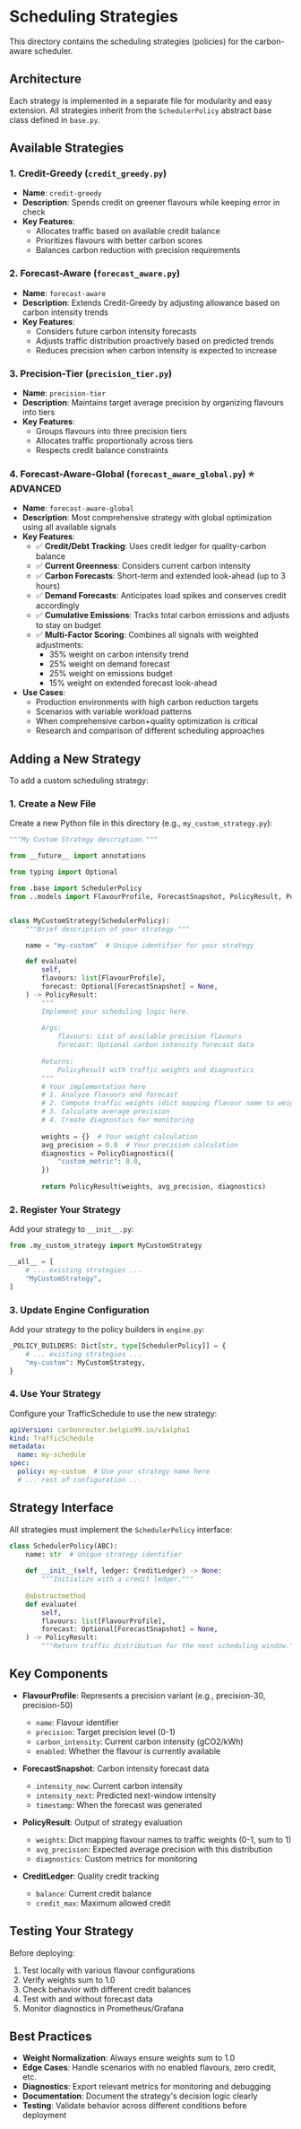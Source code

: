 # Scheduling Strategies

This directory contains the scheduling strategies (policies) for the carbon-aware scheduler.

## Architecture

Each strategy is implemented in a separate file for modularity and easy extension. All strategies inherit from the `SchedulerPolicy` abstract base class defined in `base.py`.

## Available Strategies

### 1. Credit-Greedy (`credit_greedy.py`)
- **Name**: `credit-greedy`
- **Description**: Spends credit on greener flavours while keeping error in check
- **Key Features**:
  - Allocates traffic based on available credit balance
  - Prioritizes flavours with better carbon scores
  - Balances carbon reduction with precision requirements

### 2. Forecast-Aware (`forecast_aware.py`)
- **Name**: `forecast-aware`
- **Description**: Extends Credit-Greedy by adjusting allowance based on carbon intensity trends
- **Key Features**:
  - Considers future carbon intensity forecasts
  - Adjusts traffic distribution proactively based on predicted trends
  - Reduces precision when carbon intensity is expected to increase

### 3. Precision-Tier (`precision_tier.py`)
- **Name**: `precision-tier`
- **Description**: Maintains target average precision by organizing flavours into tiers
- **Key Features**:
  - Groups flavours into three precision tiers
  - Allocates traffic proportionally across tiers
  - Respects credit balance constraints

### 4. Forecast-Aware-Global (`forecast_aware_global.py`) ⭐ **ADVANCED**

- **Name**: `forecast-aware-global`
- **Description**: Most comprehensive strategy with global optimization using all available signals
- **Key Features**:
  - ✅ **Credit/Debt Tracking**: Uses credit ledger for quality-carbon balance
  - ✅ **Current Greenness**: Considers current carbon intensity
  - ✅ **Carbon Forecasts**: Short-term and extended look-ahead (up to 3 hours)
  - ✅ **Demand Forecasts**: Anticipates load spikes and conserves credit accordingly
  - ✅ **Cumulative Emissions**: Tracks total carbon emissions and adjusts to stay on budget
  - ✅ **Multi-Factor Scoring**: Combines all signals with weighted adjustments:
    - 35% weight on carbon intensity trend
    - 25% weight on demand forecast
    - 25% weight on emissions budget
    - 15% weight on extended forecast look-ahead
- **Use Cases**:
  - Production environments with high carbon reduction targets
  - Scenarios with variable workload patterns
  - When comprehensive carbon+quality optimization is critical
  - Research and comparison of different scheduling approaches

## Adding a New Strategy

To add a custom scheduling strategy:

### 1. Create a New File

Create a new Python file in this directory (e.g., `my_custom_strategy.py`):

```python
"""My Custom Strategy description."""

from __future__ import annotations

from typing import Optional

from .base import SchedulerPolicy
from ..models import FlavourProfile, ForecastSnapshot, PolicyResult, PolicyDiagnostics


class MyCustomStrategy(SchedulerPolicy):
    """Brief description of your strategy."""

    name = "my-custom"  # Unique identifier for your strategy

    def evaluate(
        self,
        flavours: list[FlavourProfile],
        forecast: Optional[ForecastSnapshot] = None,
    ) -> PolicyResult:
        """
        Implement your scheduling logic here.
        
        Args:
            flavours: List of available precision flavours
            forecast: Optional carbon intensity forecast data
            
        Returns:
            PolicyResult with traffic weights and diagnostics
        """
        # Your implementation here
        # 1. Analyze flavours and forecast
        # 2. Compute traffic weights (dict mapping flavour name to weight 0-1)
        # 3. Calculate average precision
        # 4. Create diagnostics for monitoring
        
        weights = {}  # Your weight calculation
        avg_precision = 0.0  # Your precision calculation
        diagnostics = PolicyDiagnostics({
            "custom_metric": 0.0,
        })
        
        return PolicyResult(weights, avg_precision, diagnostics)
```

### 2. Register Your Strategy

Add your strategy to `__init__.py`:

```python
from .my_custom_strategy import MyCustomStrategy

__all__ = [
    # ... existing strategies ...
    "MyCustomStrategy",
]
```

### 3. Update Engine Configuration

Add your strategy to the policy builders in `engine.py`:

```python
_POLICY_BUILDERS: Dict[str, type[SchedulerPolicy]] = {
    # ... existing strategies ...
    "my-custom": MyCustomStrategy,
}
```

### 4. Use Your Strategy

Configure your TrafficSchedule to use the new strategy:

```yaml
apiVersion: carbonrouter.belgio99.io/v1alpha1
kind: TrafficSchedule
metadata:
  name: my-schedule
spec:
  policy: my-custom  # Use your strategy name here
  # ... rest of configuration ...
```

## Strategy Interface

All strategies must implement the `SchedulerPolicy` interface:

```python
class SchedulerPolicy(ABC):
    name: str  # Unique strategy identifier
    
    def __init__(self, ledger: CreditLedger) -> None:
        """Initialize with a credit ledger."""
        
    @abstractmethod
    def evaluate(
        self,
        flavours: list[FlavourProfile],
        forecast: Optional[ForecastSnapshot] = None,
    ) -> PolicyResult:
        """Return traffic distribution for the next scheduling window."""
```

## Key Components

- **FlavourProfile**: Represents a precision variant (e.g., precision-30, precision-50)
  - `name`: Flavour identifier
  - `precision`: Target precision level (0-1)
  - `carbon_intensity`: Current carbon intensity (gCO2/kWh)
  - `enabled`: Whether the flavour is currently available

- **ForecastSnapshot**: Carbon intensity forecast data
  - `intensity_now`: Current carbon intensity
  - `intensity_next`: Predicted next-window intensity
  - `timestamp`: When the forecast was generated

- **PolicyResult**: Output of strategy evaluation
  - `weights`: Dict mapping flavour names to traffic weights (0-1, sum to 1)
  - `avg_precision`: Expected average precision with this distribution
  - `diagnostics`: Custom metrics for monitoring

- **CreditLedger**: Quality credit tracking
  - `balance`: Current credit balance
  - `credit_max`: Maximum allowed credit

## Testing Your Strategy

Before deploying:

1. Test locally with various flavour configurations
2. Verify weights sum to 1.0
3. Check behavior with different credit balances
4. Test with and without forecast data
5. Monitor diagnostics in Prometheus/Grafana

## Best Practices

- **Weight Normalization**: Always ensure weights sum to 1.0
- **Edge Cases**: Handle scenarios with no enabled flavours, zero credit, etc.
- **Diagnostics**: Export relevant metrics for monitoring and debugging
- **Documentation**: Document the strategy's decision logic clearly
- **Testing**: Validate behavior across different conditions before deployment
